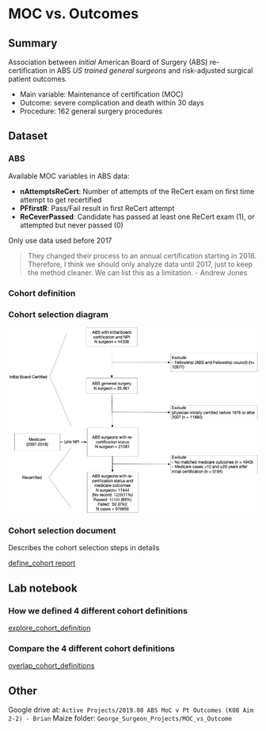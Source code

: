 # MOC vs. Outcomes

## Summary

Association between *initial* American Board of Surgery (ABS) re-certification in ABS *US trained* *general surgeons* and risk-adjusted surgical patient outcomes. 

- Main variable: Maintenance of certification (MOC)
- Outcome: severe complication and death within 30 days
- Procedure: 162 general surgery procedures

## Dataset

### ABS

Available MOC variables in ABS data:

- **nAttemptsReCert**:	Number of attempts of the ReCert exam on first time attempt to get recertified
- **PFfirstR**:	Pass/Fail result in first ReCert attempt
- **ReCeverPassed**:	Candidate has passed at least one ReCert exam (1), or attempted but never passed (0)

Only use data used before 2017
> They changed their process to an annual certification starting in 2018. Therefore, I think we should only analyze data until 2017, just to keep the method cleaner. We can list this as a limitation. - Andrew Jones

### Cohort definition

### Cohort selection diagram

![](other_docs/Diagram/cohort_definition/cohort_definition.png)

### Cohort selection document

Describes the cohort selection steps in details

[define_cohort report](code/data_prep/1_define_cohort.pdf)


## Lab notebook

### How we defined 4 different cohort definitions 

[explore_cohort_definition]()

### Compare the 4 different cohort definitions

[overlap_cohort_definitions](other_docs/lab_notebooks/explore_cohort_definition.pdf)


## Other

Google drive at: `Active Projects/2019.08 ABS MoC v Pt Outcomes (K08 Aim 2-2) - Brian`
Maize folder: `George_Surgeon_Projects/MOC_vs_Outcome`
